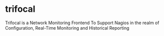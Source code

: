 # trifocal
Trifocal is a Network Monitoring Frontend To Support Nagios in the realm of Configuration, Real-Time Monitoring and Historical Reporting
